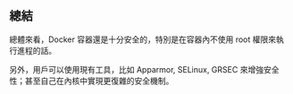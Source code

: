 ## 總結
總體來看，Docker 容器還是十分安全的，特別是在容器內不使用 root 權限來執行進程的話。

另外，用戶可以使用現有工具，比如 Apparmor, SELinux, GRSEC 來增強安全性；甚至自己在內核中實現更復雜的安全機制。
